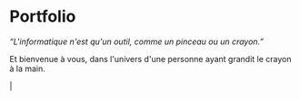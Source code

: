 # Portfolio


*“L'informatique n'est qu'un outil, comme un pinceau ou un crayon.”*

Et bienvenue à vous, dans l'univers d'une personne ayant grandit le crayon à la main.


|
